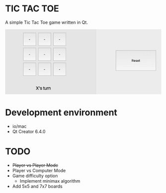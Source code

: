 # TIC TAC TOE
A simple Tic Tac Toe game written in Qt. 

![](https://github.com/Sumia1479/TTT/blob/main/ezgif.com-gif-maker.gif)

<h1> Development environment </h1>
<ul>  
  <li> io/mac </li>
  <li> Qt Creator 6.4.0 </li>
</ul>

<h1> TODO </h1>

<ul>
  <li> <s> Player vs Player Mode </s> </li>
  <li> Player vs Computer Mode </li>
  <li> Game difficulty option 
      <ul> <li> Implement minimax algorithm </li> </ul>
  </li>
  <li> Add 5x5 and 7x7 boards </li>
</ul>


